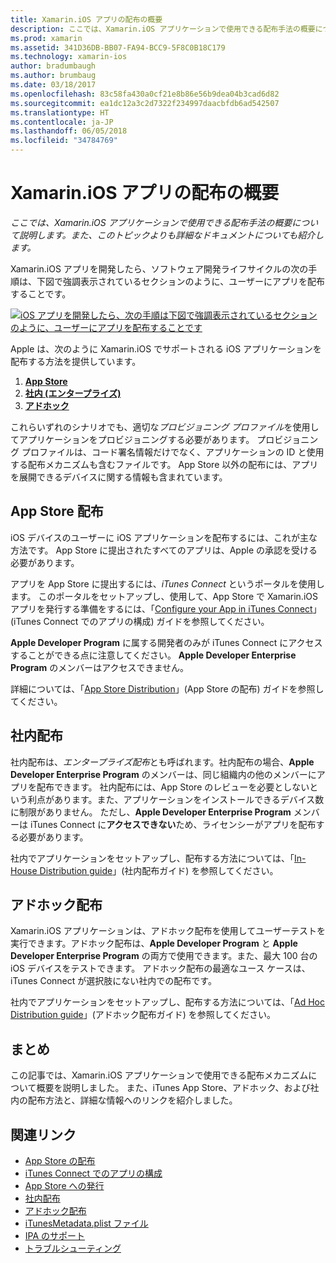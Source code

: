 ```yaml
---
title: Xamarin.iOS アプリの配布の概要
description: ここでは、Xamarin.iOS アプリケーションで使用できる配布手法の概要について説明します。また、このトピックよりも詳細なドキュメントについても紹介します。
ms.prod: xamarin
ms.assetid: 341D36DB-BB07-FA94-BCC9-5F8C0B18C179
ms.technology: xamarin-ios
author: bradumbaugh
ms.author: brumbaug
ms.date: 03/18/2017
ms.openlocfilehash: 83c58fa430a0cf21e8b86e56b9dea04b3cad6d82
ms.sourcegitcommit: ea1dc12a3c2d7322f234997daacbfdb6ad542507
ms.translationtype: HT
ms.contentlocale: ja-JP
ms.lasthandoff: 06/05/2018
ms.locfileid: "34784769"
---
```

# <a name="xamarinios-app-distribution-overview"></a>Xamarin.iOS アプリの配布の概要

_ここでは、Xamarin.iOS アプリケーションで使用できる配布手法の概要について説明します。また、このトピックよりも詳細なドキュメントについても紹介します。_

Xamarin.iOS アプリを開発したら、ソフトウェア開発ライフサイクルの次の手順は、下図で強調表示されているセクションのように、ユーザーにアプリを配布することです。


[![](images/publishingdiagram.png "iOS アプリを開発したら、次の手順は下図で強調表示されているセクションのように、ユーザーにアプリを配布することです")](images/publishingdiagram.png#lightbox)


Apple は、次のように Xamarin.iOS でサポートされる iOS アプリケーションを配布する方法を提供しています。

1. [**App Store**](#App_Store_Distribution)
2. [**社内 (エンタープライズ)**](#In-House_Distribution)
2. [**アドホック**](#Ad_Hoc_Distribution)

これらいずれのシナリオでも、適切な*プロビジョニング プロファイル*を使用してアプリケーションをプロビジョニングする必要があります。 プロビジョニング プロファイルは、コード署名情報だけでなく、アプリケーションの ID と使用する配布メカニズムも含むファイルです。 App Store 以外の配布には、アプリを展開できるデバイスに関する情報も含まれています。

<a name="App_Store_Distribution"/>

## <a name="app-store-distribution"></a>App Store 配布

iOS デバイスのユーザーに iOS アプリケーションを配布するには、これが主な方法です。 App Store に提出されたすべてのアプリは、Apple の承認を受ける必要があります。

アプリを App Store に提出するには、*iTunes Connect* というポータルを使用します。 このポータルをセットアップし、使用して、App Store で Xamarin.iOS アプリを発行する準備をするには、「[Configure your App in iTunes Connect](~/ios/deploy-test/app-distribution/app-store-distribution/itunesconnect.md)」(iTunes Connect でのアプリの構成) ガイドを参照してください。

**Apple Developer Program** に属する開発者のみが iTunes Connect にアクセスすることができる点に注意してください。 **Apple Developer Enterprise Program** のメンバーはアクセスできません。

詳細については、「[App Store Distribution](~/ios/deploy-test/app-distribution/app-store-distribution/index.md)」(App Store の配布) ガイドを参照してください。

<a name="In-House_Distribution"/>

## <a name="in-house-distribution"></a>社内配布

社内配布は、*エンタープライズ配布*とも呼ばれます。社内配布の場合、**Apple Developer Enterprise Program** のメンバーは、同じ組織内の他のメンバーにアプリを配布できます。 社内配布には、App Store のレビューを必要としないという利点があります。また、アプリケーションをインストールできるデバイス数に制限がありません。 ただし、**Apple Developer Enterprise Program** メンバーは iTunes Connect に**アクセスできない**ため、ライセンシーがアプリを配布する必要があります。

社内でアプリケーションをセットアップし、配布する方法については、「[In-House Distribution guide](~/ios/deploy-test/app-distribution/in-house-distribution.md)」(社内配布ガイド) を参照してください。

<a name="Ad_Hoc_Distribution"/>

## <a name="ad-hoc-distribution"></a>アドホック配布

Xamarin.iOS アプリケーションは、アドホック配布を使用してユーザーテストを実行できます。アドホック配布は、**Apple Developer Program** と **Apple Developer Enterprise Program** の両方で使用できます。また、最大 100 台の iOS デバイスをテストできます。 アドホック配布の最適なユース ケースは、iTunes Connect が選択肢にない社内での配布です。

社内でアプリケーションをセットアップし、配布する方法については、「[Ad Hoc Distribution guide](~/ios/deploy-test/app-distribution/ad-hoc-distribution.md)」(アドホック配布ガイド) を参照してください。

## <a name="summary"></a>まとめ

この記事では、Xamarin.iOS アプリケーションで使用できる配布メカニズムについて概要を説明しました。 また、iTunes App Store、アドホック、および社内の配布方法と、詳細な情報へのリンクを紹介しました。

## <a name="related-links"></a>関連リンク

- [App Store の配布](~/ios/deploy-test/app-distribution/app-store-distribution/index.md)
- [iTunes Connect でのアプリの構成](~/ios/deploy-test/app-distribution/app-store-distribution/itunesconnect.md)
- [App Store への発行](~/ios/deploy-test/app-distribution/app-store-distribution/publishing-to-the-app-store.md)
- [社内配布](~/ios/deploy-test/app-distribution/in-house-distribution.md)
- [アドホック配布](~/ios/deploy-test/app-distribution/ad-hoc-distribution.md)
- [iTunesMetadata.plist ファイル](~/ios/deploy-test/app-distribution/itunesmetadata.md)
- [IPA のサポート](~/ios/deploy-test/app-distribution/ipa-support.md)
- [トラブルシューティング](~/ios/deploy-test/troubleshooting.md)
